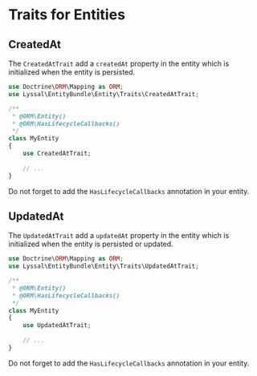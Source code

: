 # Traits for Entities


## CreatedAt

The `CreatedAtTrait` add a `createdAt` property in the entity which is initialized when the entity is persisted.

```php
use Doctrine\ORM\Mapping as ORM;
use Lyssal\EntityBundle\Entity\Traits\CreatedAtTrait;

/**
 * @ORM\Entity()
 * @ORM\HasLifecycleCallbacks()
 */
class MyEntity
{
    use CreatedAtTrait;
    
    // ...
}
```

Do not forget to add the `HasLifecycleCallbacks` annotation in your entity.


## UpdatedAt

The `UpdatedAtTrait` add a `updatedAt` property in the entity which is initialized when the entity is persisted or updated.

```php
use Doctrine\ORM\Mapping as ORM;
use Lyssal\EntityBundle\Entity\Traits\UpdatedAtTrait;

/**
 * @ORM\Entity()
 * @ORM\HasLifecycleCallbacks()
 */
class MyEntity
{
    use UpdatedAtTrait;
    
    // ...
}
```

Do not forget to add the `HasLifecycleCallbacks` annotation in your entity.
